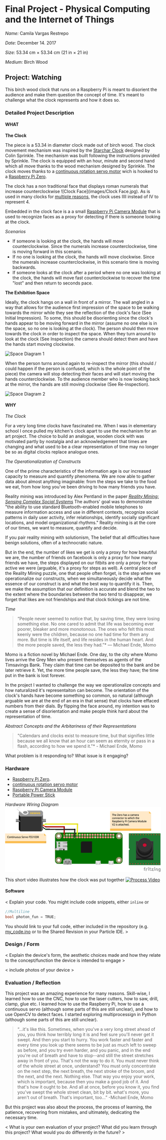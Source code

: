 # Final Project - Physical Computing and the Internet of Things

*Name:*  Camila Vargas Restrepo

*Date:* December 14. 2017

*Size:* 53.34 cm × 53.34 cm (21 in × 21 in)

*Medium:* Birch Wood

## Project: Watching

This birch wood clock that runs on a Raspberry Pi is meant to disorient the audience and make them question the concept of time. It's meant to challenge what the clock represents and how it does so. 

### Detailed Project Description

#### WHAT

**The Clock**

The piece is a 53.34 in diameter clock made out of birch wood. The clock movement mechanism was inspired by the [Starchar Clock](http://thewoodenclock.com/downloads/starchar-clock-plans/) designed by Colin Sprinkle. The mechanism was built following the instructions provided by Sprinkle. The clock is equipped with an hour, minute and second hand which all move thanks to the wood mechanism designed by Sprinkle. The clock moves thanks to a [continuous rotation servo motor](https://www.adafruit.com/product/154) wich is hooked to a [Raspberry Pi Zero](https://www.raspberrypi.org/products/raspberry-pi-zero/). 

The clock has a non traditional face that displays roman numerals that increase counterclockwise ![Clock Face](images/Clock Face.jpg). As is used in many clocks for [multiple reasons](http://mentalfloss.com/article/24578/why-do-some-clocks-use-roman-numeral-iiii), the clock uses IIII instead of IV to represent 4. 

Embedded in the clock face is a a small [Raspberry Pi Camera Module](https://www.raspberrypi.org/products/camera-module-v2/) that is used to recognize faces as a proxy for detecting if there is someone looking at the clock.

*Scenarios*
* If someone is looking at the clock, the hands will move counterclockwise. Since the numerals increase counterclockwise, time is moving forward in this scenario. 
* If no one is looking at the clock, the hands will move clockwise. Since the numerals increase counterclockwise, in this scenario time is moving backwards. 
* If someone looks at the clock after a period where no one was looking at the clock, the hands will move fast counterclockwise to recover the time "lost" and then return to seconds pace. 

**The Exhibition Space**

Ideally, the clock hangs on a wall in front of a mirror. The wall angled in a way that allows for the audience first impression of the space to be walking towards the mirror while they see the reflection of the clock's face (See Initial Impression). To some, this should be disorienting since the clock's hands appear to be moving forward in the mirror (assume no one else is  in the space, so no one is looking at the clock). The person should then move towards the clock in order to inspect the space. When they turn around to look at the clock (See Inspection) the camera should detect them and have the hands start moving clockwise.

![Space Diagram 1](images/SpaceDiagram1.JPG)

When the person turns around again to re-inspect the mirror (this should / could happen if the person is confused, which is the whole point of the piece) the camera will stop detecting their faces and will start moving the hands counterclockwise. To the audience member who is now looking back at the mirror, the hands are still moving clockwise (See Re-Inspection). 

![Space Diagram 2](images/SpaceDiagram2.JPG)

#### WHY

*The Clock*

For a very long time clocks have fascinated me. When I was in elementary school I once pulled my kitchen's clock apart to use the mechanism for an art project. The choice to build an analogue, wooden clock with was motivated partly by nostalgia and an acknowledgement that times are changing and what used to be a clear representation of time may no longer be so as digital clocks replace analogue ones. 

*The Operationalization of Constructs*

One of the prime characteristics of the information age is our increased capacity to measure and quantify phenomena. We are now able to gather data about almost anything imaginable: from the steps we take to the food we eat, from how long you've been driving to how many friends you have.

Reality mining was introduced by Alex Pentland in the paper [*Reality Mining: Sensing Complex Social Systems*](http://realitycommons.media.mit.edu/pdfs/realitymining.pdf) The authors' goal was to demonstrate "the ability to use standard Bluetooth-enabled mobile telephones to measure information access and use in different contexts, recognize social patterns in daily user activity, infer relationships, identify socially significant
locations, and model organizational rhythms." Reality mining is at the core of our times, we want to measure, quantify and decide. 

If you pair reality mining with solutionism, The belief that all difficulties have benign solutions, often of a technocratic nature. 


But in the end, the number of likes we get is only a proxy for how beautiful we are, the number of friends on facebook is only a proxy for how many friends we have, the steps displayed on our fitbits are only a proxy for how active we were (arguable, it's a proxy for steps as well). A central piece of the Reality Mining puzzle, one that people often forget, is the step where we operationalize our constructs, when we simultaneously decide what the essence of our construct is and what the best way to quantify it is. Then, we make the assumption that our definition is accurate and blend the two to the extent where the boundaries between the two tend to disappear, we forget that likes are not friendships and that clock tickings are not time. 


*Time*

>“People never seemed to notice that, by saving time, they were losing something else. No one cared to admit that life was becoming ever poorer, bleaker and more monotonous. The ones who felt this most keenly were the children, because no one had time for them any more. But time is life itself, and life resides in the human heart. And the more people saved, the less they had.”* ― Michael Ende, Momo

Momo is a fiction novel by Michael Ende. One day, to the city where Momo lives arrive the Grey Men who present themselves as agents of the Timsavings Bank. They claim that time can be deposited to the bank and be later retrieve it. Yet, the more time people save, the less they have; the time put in the bank is lost forever. 

In the project I wanted to challenge the way we operationalize concepts and how naturalized it's representaiton can become. The orientation of the clock's hands have become something so common, so natural (although arguable we are at the end of an era in that sense) that clocks have effaced numbers from their dials. By flipping the face around, my intention was to create a sense of disorientation and make people think hard about the representation of time. 


*Abstract Concepts and the Arbitariness of their Representations* 

>"Calendars and clocks exist to measure time, but that signifies little because we all know that an hour can seem as eternity or pass in a flash, according to how we spend it."* - Michael Ende, Momo


What problem is it responding to?  What issue is it engaging?   
  

### Hardware 

* [Raspberry Pi Zero](https://www.raspberrypi.org/products/raspberry-pi-zero/). 
* [continuous rotation servo motor](https://www.adafruit.com/product/154)
* [Raspberry Pi Camera Module](https://www.raspberrypi.org/products/camera-module-v2/)
* [Portable Power Stick](https://getonhand.com/collections/portable-power/products/new-stick-black)

*Hardware Wiring Diagram*
![Wiring Diagram](images/WiringDiagram.png)

This short video illustrates how the clock was put together
[![Process Video](https://img.youtube.com/vi/ZWfhtFWAcsg/0.jpg)](https://www.youtube.com/watch?v=ZWfhtFWAcsg)


#### Software

< Explain your code.  You might include code snippets, either `inline` or
```c++
//Multiline
bool photon_fun = TRUE;
```
You should link to your full code, either included in the repository (e.g. [my_code.ino](code/my_code.ino)  or to the Shared Revision in your Particle IDE. >


### Design / Form

< Explain the device's form, the aesthetic choices made and how they relate to the concept/function the device is intended to engage >

< include photos of your device >

### Evaluation / Reflection

This project was an amazing experience for many reasons. Skill-wise, I learned how to use the CNC, how to use the laser cutters, how to saw, drill, clamp, glue etc. I learned how to use the Raspberry Pi, how to use a continuous servo (although some parts of this are still unclear), and how to use OpenCV to detect faces. I started exploring multiprocessign in Python (although some parts of this are still unclear). 

>“...it's like this. Sometimes, when you've a very long street ahead of you, you think how terribly long it is and feel sure you'll never get it swept. And then you start to hurry. You work faster and faster and every time you look up there seems to be just as much left to sweep as before, and you try even harder, and you panic, and in the end you're out of breath and have to stop--and still the street stretches away in front of you. That's not the way to do it.
>You must never think of the whole street at once, understand? You must only concentrate on the next step, the next breath, the next stroke of the broom, and the next, and the next. Nothing else.
>That way you enjoy your work, which is important, because then you make a good job of it. And that's how it ought to be.
>And all at once, before you know it, you find you've swept the whole street clean, bit by bit. what's more, you aren't out of breath. That's important, too...”  -Michael Ende, Momo

But this project was also about the process, the process of learning, the patience, recovering from mistakes, and ultimately, dedicating the necessary time. 

< What is your own evaluation of your project?   What did you learn through this project?  What would you do differently in the future? >
